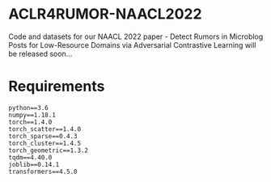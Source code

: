 # ACLR4RUMOR-NAACL2022

Code and datasets for our NAACL 2022 paper - Detect Rumors in Microblog Posts for Low-Resource Domains via Adversarial Contrastive Learning
will be released soon...

# Requirements
```
python==3.6  
numpy==1.18.1  
torch==1.4.0  
torch_scatter==1.4.0  
torch_sparse==0.4.3  
torch_cluster==1.4.5  
torch_geometric==1.3.2  
tqdm==4.40.0  
joblib==0.14.1
transformers==4.5.0
```
